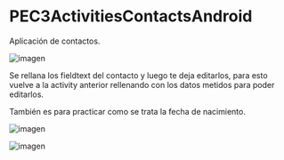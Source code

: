 # PEC3ActivitiesContactsAndroid
Aplicación de contactos. 

![imagen](https://user-images.githubusercontent.com/56149516/111314279-89655000-8661-11eb-8749-1f2be526c6bb.png)

Se rellana los fieldtext del contacto y luego te deja editarlos, para esto vuelve a la activity anterior rellenando con los datos metidos para poder editarlos.

También es para practicar como se trata la fecha de nacimiento.

![imagen](https://user-images.githubusercontent.com/56149516/111314397-a863e200-8661-11eb-8851-4af6f54edf2a.png)

![imagen](https://user-images.githubusercontent.com/56149516/111314494-c16c9300-8661-11eb-90bf-de8ed89008fc.png)
